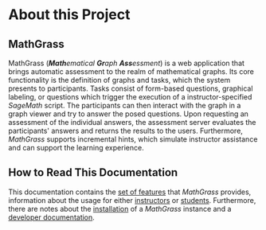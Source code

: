 # About this Project

## MathGrass

MathGrass (_**Math**ematical **Gr**aph **Ass**essment_) is a web application that brings automatic assessment to the realm of mathematical graphs.
Its core functionality is the definition of graphs and tasks, which the system presents to participants.
Tasks consist of form-based questions, graphical labeling, or questions which trigger the execution of a instructor-specified _SageMath_ script.
The participants can then interact with the graph in a graph viewer and try to answer the posed questions.
Upon requesting an assessment of the individual answers, the assessment server evaluates the participants' answers and returns the results to the users.
Furthermore, _MathGrass_ supports incremental hints, which simulate instructor assistance and can support the learning experience.

## How to Read This Documentation

This documentation contains the [set of features](features.md) that _MathGrass_ provides, information about the usage for either [instructors](usage_instructor.md) or [students](usage_student.md). Furthermore, there are notes about the [installation](installation.md) of a _MathGrass_ instance and  a [developer documentation](dev_docs.md).